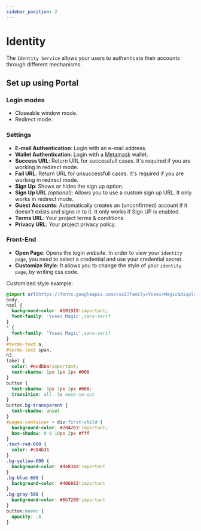 ```yaml
---
sidebar_position: 2
---
```


# Identity

The `Identity Service` allows your users to authenticate their accounts through different mechanisms.

## Set up using Portal

### Login modes
- Closeable window mode.
- Redirect mode.

### Settings
- **E-mail Authentication**: Login with an e-mail address.
- **Wallet Authentication**: Login with a [Metamask](../misc/glossary.md) wallet.
- **Success URL**: Return URL for successfull cases. It's required if you are working in redirect mode.
- **Fail URL**: Return URL for unsuccessfull cases. It's required if you are working in redirect mode.
- **Sign Up**: Shows or hides the sign up option.
- **Sign Up URL** _(optional)_: Allows you to use a custom sign up URL. It only works in redirect mode.
- **Guest Accounts**: Automatically creates an (unconfirmed) account if it doesn't exists and signs in to it. It only works if Sign UP is enabled.
- **Terms URL**: Your project terms & conditions.
- **Privacy URL**: Your project privacy policy.

### Front-End
- **Open Page**: Opens the login website. In order to view your `identity page`, you need to select a credential and use your credential secret.
- **Customize Style**: It allows you to change the style of your `identity page`, by writing css code.

Customized style example:

```css
@import url(https://fonts.googleapis.com/css2?family=Yusei+Magic&display=swap);
body,
html {
  background-color: #191919!important;
  font-family: 'Yusei Magic',sans-serif
}
* {
  font-family: 'Yusei Magic',sans-serif
}
#terms-text a,
#terms-text span,
h3,
label {
  color: #ecdbba!important;
  text-shadow: 1px 1px 2px #000
}
button {
  text-shadow: 1px 1px 2px #000;
  transition: all .3s ease-in-out
}
button.bg-transparent {
  text-shadow: unset
}
#pages-container > div:first-child {
  background-color: #2d4263!important;
  box-shadow: 0 0 10px 2px #fff
}
.text-red-600 {
  color: #c84b31
}
.bg-yellow-600 {
  background-color: #de834d!important
}
.bg-blue-600 {
  background-color: #406882!important
}
.bg-gray-500 {
  background-color: #6b7280!important
}
button:hover {
  opacity: .8
}
```

